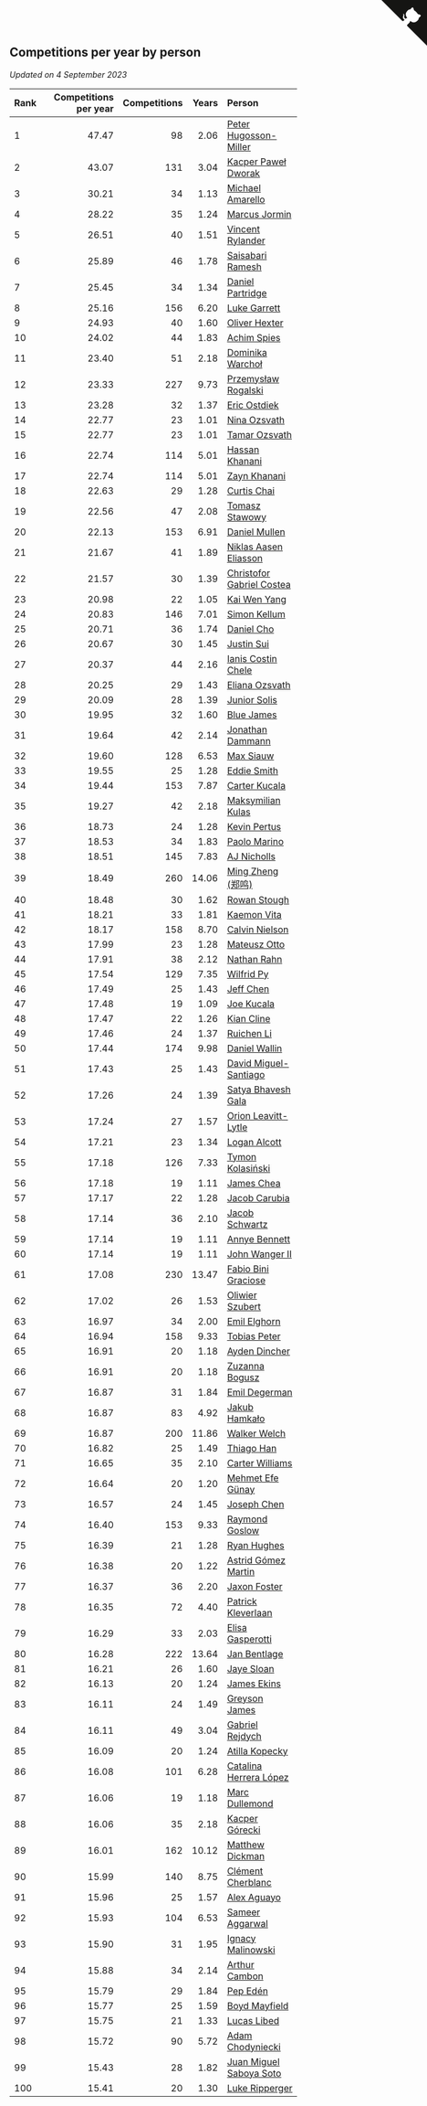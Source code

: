 ## Competitions per year by person

*Updated on  4 September 2023*

| Rank | Competitions per year | Competitions | Years | Person |
| :--- | ---: | ---: | ---: | :--- |
| 1 | 47.47 | 98 | 2.06 | [Peter Hugosson-Miller](https://www.worldcubeassociation.org/persons/2021HUGO01) |
| 2 | 43.07 | 131 | 3.04 | [Kacper Paweł Dworak](https://www.worldcubeassociation.org/persons/2020DWOR01) |
| 3 | 30.21 | 34 | 1.13 | [Michael Amarello](https://www.worldcubeassociation.org/persons/2022AMAR09) |
| 4 | 28.22 | 35 | 1.24 | [Marcus Jormin](https://www.worldcubeassociation.org/persons/2022JORM01) |
| 5 | 26.51 | 40 | 1.51 | [Vincent Rylander](https://www.worldcubeassociation.org/persons/2022RYLA01) |
| 6 | 25.89 | 46 | 1.78 | [Saisabari Ramesh](https://www.worldcubeassociation.org/persons/2021RAME01) |
| 7 | 25.45 | 34 | 1.34 | [Daniel Partridge](https://www.worldcubeassociation.org/persons/2022PART02) |
| 8 | 25.16 | 156 | 6.20 | [Luke Garrett](https://www.worldcubeassociation.org/persons/2017GARR05) |
| 9 | 24.93 | 40 | 1.60 | [Oliver Hexter](https://www.worldcubeassociation.org/persons/2022HEXT01) |
| 10 | 24.02 | 44 | 1.83 | [Achim Spies](https://www.worldcubeassociation.org/persons/2021SPIE01) |
| 11 | 23.40 | 51 | 2.18 | [Dominika Warchoł](https://www.worldcubeassociation.org/persons/2021WARC01) |
| 12 | 23.33 | 227 | 9.73 | [Przemysław Rogalski](https://www.worldcubeassociation.org/persons/2013ROGA02) |
| 13 | 23.28 | 32 | 1.37 | [Eric Ostdiek](https://www.worldcubeassociation.org/persons/2022OSTD01) |
| 14 | 22.77 | 23 | 1.01 | [Nina Ozsvath](https://www.worldcubeassociation.org/persons/2022OZSV03) |
| 15 | 22.77 | 23 | 1.01 | [Tamar Ozsvath](https://www.worldcubeassociation.org/persons/2022OZSV04) |
| 16 | 22.74 | 114 | 5.01 | [Hassan Khanani](https://www.worldcubeassociation.org/persons/2018KHAN26) |
| 17 | 22.74 | 114 | 5.01 | [Zayn Khanani](https://www.worldcubeassociation.org/persons/2018KHAN28) |
| 18 | 22.63 | 29 | 1.28 | [Curtis Chai](https://www.worldcubeassociation.org/persons/2022CHAI02) |
| 19 | 22.56 | 47 | 2.08 | [Tomasz Stawowy](https://www.worldcubeassociation.org/persons/2021STAW01) |
| 20 | 22.13 | 153 | 6.91 | [Daniel Mullen](https://www.worldcubeassociation.org/persons/2016MULL04) |
| 21 | 21.67 | 41 | 1.89 | [Niklas Aasen Eliasson](https://www.worldcubeassociation.org/persons/2021ELIA01) |
| 22 | 21.57 | 30 | 1.39 | [Christofor Gabriel Costea](https://www.worldcubeassociation.org/persons/2022COST03) |
| 23 | 20.98 | 22 | 1.05 | [Kai Wen Yang](https://www.worldcubeassociation.org/persons/2022YANG19) |
| 24 | 20.83 | 146 | 7.01 | [Simon Kellum](https://www.worldcubeassociation.org/persons/2016KELL12) |
| 25 | 20.71 | 36 | 1.74 | [Daniel Cho](https://www.worldcubeassociation.org/persons/2021CHOD01) |
| 26 | 20.67 | 30 | 1.45 | [Justin Sui](https://www.worldcubeassociation.org/persons/2022SUIJ01) |
| 27 | 20.37 | 44 | 2.16 | [Ianis Costin Chele](https://www.worldcubeassociation.org/persons/2021CHEL01) |
| 28 | 20.25 | 29 | 1.43 | [Eliana Ozsvath](https://www.worldcubeassociation.org/persons/2022OZSV01) |
| 29 | 20.09 | 28 | 1.39 | [Junior Solis](https://www.worldcubeassociation.org/persons/2022SOLI03) |
| 30 | 19.95 | 32 | 1.60 | [Blue James](https://www.worldcubeassociation.org/persons/2022JAME01) |
| 31 | 19.64 | 42 | 2.14 | [Jonathan Dammann](https://www.worldcubeassociation.org/persons/2021DAMM01) |
| 32 | 19.60 | 128 | 6.53 | [Max Siauw](https://www.worldcubeassociation.org/persons/2017SIAU02) |
| 33 | 19.55 | 25 | 1.28 | [Eddie Smith](https://www.worldcubeassociation.org/persons/2022SMIT20) |
| 34 | 19.44 | 153 | 7.87 | [Carter Kucala](https://www.worldcubeassociation.org/persons/2015KUCA01) |
| 35 | 19.27 | 42 | 2.18 | [Maksymilian Kulas](https://www.worldcubeassociation.org/persons/2021KULA02) |
| 36 | 18.73 | 24 | 1.28 | [Kevin Pertus](https://www.worldcubeassociation.org/persons/2022PERT01) |
| 37 | 18.53 | 34 | 1.83 | [Paolo Marino](https://www.worldcubeassociation.org/persons/2021MARI04) |
| 38 | 18.51 | 145 | 7.83 | [AJ Nicholls](https://www.worldcubeassociation.org/persons/2015NICH04) |
| 39 | 18.49 | 260 | 14.06 | [Ming Zheng (郑鸣)](https://www.worldcubeassociation.org/persons/2009ZHEN11) |
| 40 | 18.48 | 30 | 1.62 | [Rowan Stough](https://www.worldcubeassociation.org/persons/2022STOU01) |
| 41 | 18.21 | 33 | 1.81 | [Kaemon Vita](https://www.worldcubeassociation.org/persons/2021VITA01) |
| 42 | 18.17 | 158 | 8.70 | [Calvin Nielson](https://www.worldcubeassociation.org/persons/2014NIEL03) |
| 43 | 17.99 | 23 | 1.28 | [Mateusz Otto](https://www.worldcubeassociation.org/persons/2022OTTO01) |
| 44 | 17.91 | 38 | 2.12 | [Nathan Rahn](https://www.worldcubeassociation.org/persons/2021RAHN01) |
| 45 | 17.54 | 129 | 7.35 | [Wilfrid Py](https://www.worldcubeassociation.org/persons/2016PYWI01) |
| 46 | 17.49 | 25 | 1.43 | [Jeff Chen](https://www.worldcubeassociation.org/persons/2022CHEN19) |
| 47 | 17.48 | 19 | 1.09 | [Joe Kucala](https://www.worldcubeassociation.org/persons/2022KUCA01) |
| 48 | 17.47 | 22 | 1.26 | [Kian Cline](https://www.worldcubeassociation.org/persons/2022CLIN01) |
| 49 | 17.46 | 24 | 1.37 | [Ruichen Li](https://www.worldcubeassociation.org/persons/2022LIRU02) |
| 50 | 17.44 | 174 | 9.98 | [Daniel Wallin](https://www.worldcubeassociation.org/persons/2013WALL03) |
| 51 | 17.43 | 25 | 1.43 | [David Miguel-Santiago](https://www.worldcubeassociation.org/persons/2022MIGU02) |
| 52 | 17.26 | 24 | 1.39 | [Satya Bhavesh Gala](https://www.worldcubeassociation.org/persons/2022GALA03) |
| 53 | 17.24 | 27 | 1.57 | [Orion Leavitt-Lytle](https://www.worldcubeassociation.org/persons/2022LEAV01) |
| 54 | 17.21 | 23 | 1.34 | [Logan Alcott](https://www.worldcubeassociation.org/persons/2022ALCO02) |
| 55 | 17.18 | 126 | 7.33 | [Tymon Kolasiński](https://www.worldcubeassociation.org/persons/2016KOLA02) |
| 56 | 17.18 | 19 | 1.11 | [James Chea](https://www.worldcubeassociation.org/persons/2022CHEA05) |
| 57 | 17.17 | 22 | 1.28 | [Jacob Carubia](https://www.worldcubeassociation.org/persons/2022CARU02) |
| 58 | 17.14 | 36 | 2.10 | [Jacob Schwartz](https://www.worldcubeassociation.org/persons/2021SCHW01) |
| 59 | 17.14 | 19 | 1.11 | [Annye Bennett](https://www.worldcubeassociation.org/persons/2022BENN11) |
| 60 | 17.14 | 19 | 1.11 | [John Wanger II](https://www.worldcubeassociation.org/persons/2022WANG39) |
| 61 | 17.08 | 230 | 13.47 | [Fabio Bini Graciose](https://www.worldcubeassociation.org/persons/2010GRAC02) |
| 62 | 17.02 | 26 | 1.53 | [Oliwier Szubert](https://www.worldcubeassociation.org/persons/2022SZUB01) |
| 63 | 16.97 | 34 | 2.00 | [Emil Elghorn](https://www.worldcubeassociation.org/persons/2021ELGH01) |
| 64 | 16.94 | 158 | 9.33 | [Tobias Peter](https://www.worldcubeassociation.org/persons/2014PETE03) |
| 65 | 16.91 | 20 | 1.18 | [Ayden Dincher](https://www.worldcubeassociation.org/persons/2022DINC01) |
| 66 | 16.91 | 20 | 1.18 | [Zuzanna Bogusz](https://www.worldcubeassociation.org/persons/2022BOGU01) |
| 67 | 16.87 | 31 | 1.84 | [Emil Degerman](https://www.worldcubeassociation.org/persons/2021DEGE01) |
| 68 | 16.87 | 83 | 4.92 | [Jakub Hamkało](https://www.worldcubeassociation.org/persons/2018HAMK01) |
| 69 | 16.87 | 200 | 11.86 | [Walker Welch](https://www.worldcubeassociation.org/persons/2011WELC01) |
| 70 | 16.82 | 25 | 1.49 | [Thiago Han](https://www.worldcubeassociation.org/persons/2022HANT01) |
| 71 | 16.65 | 35 | 2.10 | [Carter Williams](https://www.worldcubeassociation.org/persons/2021WILL06) |
| 72 | 16.64 | 20 | 1.20 | [Mehmet Efe Günay](https://www.worldcubeassociation.org/persons/2022GUNA05) |
| 73 | 16.57 | 24 | 1.45 | [Joseph Chen](https://www.worldcubeassociation.org/persons/2022CHEN16) |
| 74 | 16.40 | 153 | 9.33 | [Raymond Goslow](https://www.worldcubeassociation.org/persons/2014GOSL01) |
| 75 | 16.39 | 21 | 1.28 | [Ryan Hughes](https://www.worldcubeassociation.org/persons/2022HUGH04) |
| 76 | 16.38 | 20 | 1.22 | [Astrid Gómez Martin](https://www.worldcubeassociation.org/persons/2022MART26) |
| 77 | 16.37 | 36 | 2.20 | [Jaxon Foster](https://www.worldcubeassociation.org/persons/2021FOST01) |
| 78 | 16.35 | 72 | 4.40 | [Patrick Kleverlaan](https://www.worldcubeassociation.org/persons/2019KLEV01) |
| 79 | 16.29 | 33 | 2.03 | [Elisa Gasperotti](https://www.worldcubeassociation.org/persons/2021GASP01) |
| 80 | 16.28 | 222 | 13.64 | [Jan Bentlage](https://www.worldcubeassociation.org/persons/2010BENT01) |
| 81 | 16.21 | 26 | 1.60 | [Jaye Sloan](https://www.worldcubeassociation.org/persons/2022SLOA01) |
| 82 | 16.13 | 20 | 1.24 | [James Ekins](https://www.worldcubeassociation.org/persons/2022EKIN01) |
| 83 | 16.11 | 24 | 1.49 | [Greyson James](https://www.worldcubeassociation.org/persons/2022JAME02) |
| 84 | 16.11 | 49 | 3.04 | [Gabriel Rejdych](https://www.worldcubeassociation.org/persons/2020REJD01) |
| 85 | 16.09 | 20 | 1.24 | [Atilla Kopecky](https://www.worldcubeassociation.org/persons/2022KOPE01) |
| 86 | 16.08 | 101 | 6.28 | [Catalina Herrera López](https://www.worldcubeassociation.org/persons/2017LOPE31) |
| 87 | 16.06 | 19 | 1.18 | [Marc Dullemond](https://www.worldcubeassociation.org/persons/2022DULL01) |
| 88 | 16.06 | 35 | 2.18 | [Kacper Górecki](https://www.worldcubeassociation.org/persons/2021GORE01) |
| 89 | 16.01 | 162 | 10.12 | [Matthew Dickman](https://www.worldcubeassociation.org/persons/2013DICK01) |
| 90 | 15.99 | 140 | 8.75 | [Clément Cherblanc](https://www.worldcubeassociation.org/persons/2014CHER05) |
| 91 | 15.96 | 25 | 1.57 | [Alex Aguayo](https://www.worldcubeassociation.org/persons/2022AGUA01) |
| 92 | 15.93 | 104 | 6.53 | [Sameer Aggarwal](https://www.worldcubeassociation.org/persons/2017AGGA01) |
| 93 | 15.90 | 31 | 1.95 | [Ignacy Malinowski](https://www.worldcubeassociation.org/persons/2021MALI02) |
| 94 | 15.88 | 34 | 2.14 | [Arthur Cambon](https://www.worldcubeassociation.org/persons/2021CAMB01) |
| 95 | 15.79 | 29 | 1.84 | [Pep Edén](https://www.worldcubeassociation.org/persons/2021EDEN01) |
| 96 | 15.77 | 25 | 1.59 | [Boyd Mayfield](https://www.worldcubeassociation.org/persons/2022MAYF01) |
| 97 | 15.75 | 21 | 1.33 | [Lucas Libed](https://www.worldcubeassociation.org/persons/2022LIBE02) |
| 98 | 15.72 | 90 | 5.72 | [Adam Chodyniecki](https://www.worldcubeassociation.org/persons/2017CHOD02) |
| 99 | 15.43 | 28 | 1.82 | [Juan Miguel Saboya Soto](https://www.worldcubeassociation.org/persons/2021SOTO01) |
| 100 | 15.41 | 20 | 1.30 | [Luke Ripperger](https://www.worldcubeassociation.org/persons/2022RIPP01) |


<a href="https://github.com/JustinTimeCuber/wca_statistics" class="github-corner" aria-label="View source on Github"><svg width="80" height="80" viewBox="0 0 250 250" style="fill:#151513; color:#fff; position: absolute; top: 0; border: 0; right: 0;" aria-hidden="true"><path d="M0,0 L115,115 L130,115 L142,142 L250,250 L250,0 Z"></path><path d="M128.3,109.0 C113.8,99.7 119.0,89.6 119.0,89.6 C122.0,82.7 120.5,78.6 120.5,78.6 C119.2,72.0 123.4,76.3 123.4,76.3 C127.3,80.9 125.5,87.3 125.5,87.3 C122.9,97.6 130.6,101.9 134.4,103.2" fill="currentColor" style="transform-origin: 130px 106px;" class="octo-arm"></path><path d="M115.0,115.0 C114.9,115.1 118.7,116.5 119.8,115.4 L133.7,101.6 C136.9,99.2 139.9,98.4 142.2,98.6 C133.8,88.0 127.5,74.4 143.8,58.0 C148.5,53.4 154.0,51.2 159.7,51.0 C160.3,49.4 163.2,43.6 171.4,40.1 C171.4,40.1 176.1,42.5 178.8,56.2 C183.1,58.6 187.2,61.8 190.9,65.4 C194.5,69.0 197.7,73.2 200.1,77.6 C213.8,80.2 216.3,84.9 216.3,84.9 C212.7,93.1 206.9,96.0 205.4,96.6 C205.1,102.4 203.0,107.8 198.3,112.5 C181.9,128.9 168.3,122.5 157.7,114.1 C157.9,116.9 156.7,120.9 152.7,124.9 L141.0,136.5 C139.8,137.7 141.6,141.9 141.8,141.8 Z" fill="currentColor" class="octo-body"></path></svg></a><style>.github-corner:hover .octo-arm{animation:octocat-wave 560ms ease-in-out}@keyframes octocat-wave{0%,100%{transform:rotate(0)}20%,60%{transform:rotate(-25deg)}40%,80%{transform:rotate(10deg)}}@media (max-width:500px){.github-corner:hover .octo-arm{animation:none}.github-corner .octo-arm{animation:octocat-wave 560ms ease-in-out}}</style>
